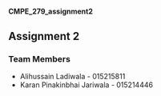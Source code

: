 #### CMPE_279_assignment2

## Assignment 2 

### Team Members
* Alihussain Ladiwala - 015215811
* Karan Pinakinbhai Jariwala - 015214446
